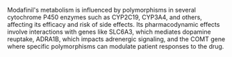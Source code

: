 Modafinil's metabolism is influenced by polymorphisms in several cytochrome P450 enzymes such as CYP2C19, CYP3A4, and others, affecting its efficacy and risk of side effects. Its pharmacodynamic effects involve interactions with genes like SLC6A3, which mediates dopamine reuptake, ADRA1B, which impacts adrenergic signaling, and the COMT gene where specific polymorphisms can modulate patient responses to the drug.